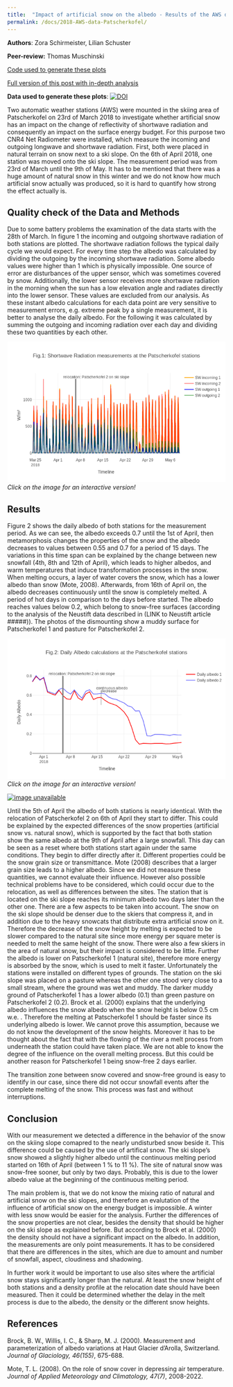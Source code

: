 ```yaml
---
title:  "Impact of artificial snow on the albedo - Results of the AWS data on Patscherkofel"
permalink: /docs/2018-AWS-data-Patscherkofel/
---
```


**Authors**: Zora Schirmeister, Lilian Schuster

**Peer-review:** Thomas Muschinski

[Code used to generate these plots](https://github.com/transparency-lecture/transparency-lecture.github.io/blob/master/_docs/code/patscherkofel_prefinalversion_lowmemory.ipynb)

[Full version of this post with in-depth analysis](/docs/code/patscherkofel_aws/)

**Data used to generate these plots**:
[![DOI](https://zenodo.org/badge/DOI/10.5281/zenodo.1264686.svg)](https://doi.org/10.5281/zenodo.1264686)


Two automatic weather stations (AWS) were mounted in the skiing area of Patscherkofel on 23rd of
March 2018 to investigate whether artificial snow has an impact on the change of reflectivity of
shortwave radiation and consequently an impact on the surface energy budget. For this purpose two CNR4 Net
Radiometer were installed, which measure the incoming and outgoing longwave and shortwave radiation.
First, both were placed in natural terrain on snow next to a ski slope. On the 6th of April 2018,
one station was moved onto the ski slope. The measurement period was from 23rd of March until the 9th
of May. It has to be mentioned that there was a huge amount of natural snow in this winter and we do
not know how much artificial snow actually was produced, so it is hard to quantify how strong the
effect actually is.

## Quality check of the Data and Methods

Due to some battery problems the examination of the data starts with the 28th of March. In figure 1
the incoming and outgoing shortwave radiation of both stations are plotted. The shortwave radiation
follows the typical daily cycle we would expect. For every time step the albedo was calculated by
dividing the outgoing by the incoming shortwave radiation. Some albedo values were higher than 1 which
is physically impossible. One source of error are disturbances of the upper sensor, which was sometimes
covered by snow. Additionally, the lower sensor receives more shortwave radiation in the morning when
the sun has a low elevation angle and radiates directly into the lower sensor. These values are excluded from our analysis. As these
instant albedo calculations for each data point are very sensitive to measurement errors, e.g. extreme
peak by a single measurement, it is better to analyse the daily albedo. For the following it was
calculated by summing the outgoing and incoming radiation over each day and dividing these two
quantities by each other.

[![image unavailable](/img/posts/results_AWS/SW_final.png)](/img/posts/results_AWS/Patscherkofel_plotly_SW_figure1.html)
*Click on the image for an interactive version!*


## Results

Figure 2 shows the daily albedo of both stations for the measurement period. As we can see, the albedo
exceeds 0.7 until the 1st of April, then metamorphosis changes the properties of the snow and the albedo
decreases to values between 0.55 and 0.7 for a period of 15 days. The variations in this time span can be
explained by the change between new snowfall (4th, 8th and 12th of April), which leads to higher albedos,
and warm temperatures that induce transformation processes in the snow.  When melting occurs, a layer of
water covers the snow, which has a lower albedo than snow (Mote, 2008). Afterwards, from 16th of April on,
the albedo decreases continuously until the snow is completely melted. A period of hot days in
comparison to the days before started. The albedo reaches values below 0.2, which belong to snow-free
surfaces (according to the analysis of the Neustift data described in (LINK to Neustift article #####)). The photos of the
dismounting show a muddy surface for Patscherkofel 1 and pasture for Patscherkofel 2.

[![image unavailable](/img/posts/results_AWS/albedo_final.png)](/img/posts/results_AWS/Patscherkofel_plotly_dailyalbedo_figure2.html)
*Click on the image for an interactive version!*

[![image unavailable](/img/posts/results_AWS/dismounting.jpg)](/img/posts/results_AWS/dismounting.jpg)

Until the 5th of April the albedo of both stations is nearly identical. With the relocation of Patscherkofel 2
on 6th of April they start to differ. This could be explained by the expected differences of the snow
properties (artificial snow vs. natural snow), which is supported by the fact that both station show the
same albedo at the 9th of April after a large snowfall. This day can be seen as a reset where both stations
start again under the same conditions. They begin to differ directly after it. Different properties could be
the snow grain size or transmittance. Mote (2008) describes that a larger grain size leads to a higher
albedo. Since we did not measure these quantities, we cannot evaluate their influence.  However also possible
technical problems have to be considered, which could occur due to the relocation, as well as differences
between the sites. The station that is located on the ski slope reaches its minimum albedo two days later than
the other one. There are a few aspects to be taken into account. The snow on the ski slope should be denser
due to the skiers that compress it, and in addition due to the heavy snowcats that distribute extra artificial
snow on it. Therefore the decrease of the snow height by melting is expected to be slower compared to the natural
site since more energy per square meter is needed to melt the same height of the snow. There
were also a few skiers in the area of natural snow, but their impact is considered to be little. Further the
albedo is lower on Patscherkofel 1 (natural site), therefore more energy is absorbed by the snow, which is
used to melt it faster. Unfortunately the stations were installed on different types of grounds. The station
on the ski slope was placed on a pasture whereas the other one stood very close to a small stream, where the
ground was wet and muddy. The darker muddy ground of Patscherkofel 1 has a lower albedo (0.1) than green
pasture on Patscherkofel 2 (0.2). Brock et al. (2000) explains that the underlying albedo influences the
snow albedo when the snow height is below 0.5 cm w.e. . Therefore the melting at Patscherkofel 1 should be
faster since its underlying albedo is lower. We cannot prove this assumption, because we do not know the
development of the snow heights. Moreover it has to be thought about the fact that with the flowing of
the river a melt process from underneath the station could have taken place. We are not
able to know the degree of the influence on the overall melting process. But this could be another reason for
Patscherkofel 1 being snow-free 2 days earlier.

The transition zone between snow covered and snow-free ground is easy to identify in our case, since there
did not occur snowfall events after the complete melting of the snow. This process was fast and without
interruptions.

## Conclusion

With our measurement we detected a difference in the behavior of the snow on the skiing slope comapred to the 
nearly undisturbed snow beside it. This difference could be caused by the use of artifical snow. The ski slope’s 
snow showed a slightly higher albedo until the continuous melting period started on 16th of April (between 1 % to 11 %). 
The site of natural snow was snow-free sooner, but only by two days. Probably, this is due to the lower albedo value at 
the beginning of the continuous melting period.

The main problem is, that we do not know the mixing ratio of natural and artificial snow on the ski slopes,
and therefore an evalutation of the influence of artificial snow on the energy budget is impossible. A winter with
less snow would be easier for the analysis. Further the differences of the snow properties are not clear,
besides the density that should be higher on the ski slope as explained before. But according to Brock et
al. (2000) the density should not have a significant impact on the albedo. In addition, the measurements
are only point measurements. It has to be considered that there are differences in the sites, which are
due to amount and number of snowfall, aspect, cloudiness and shadowing.

In further work it would be important to use also sites where the artificial snow stays significantly longer
than the natural. At least the snow height of both stations and a density profile at the relocation date
should have been measured. Then it could be determined whether the delay in the melt process is due to
the albedo, the density or the different snow heights.

## References

Brock, B. W., Willis, I. C., & Sharp, M. J. (2000). Measurement and parameterization of albedo variations at
Haut Glacier d’Arolla, Switzerland. *Journal of Glaciology, 46(155)*, 675-688.

Mote, T. L. (2008). On the role of snow cover in depressing air temperature.
*Journal of Applied Meteorology and Climatology, 47(7)*, 2008-2022.
